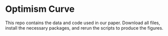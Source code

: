 # Optimism Curve

This repo contains the data and code used in our paper. Download all files, install the necessary packages, and rerun the scripts to produce the figures. 
